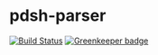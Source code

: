 # pdsh-parser

[![Build Status](https://travis-ci.org/intel-hpdd/pdsh-parser.svg?branch=master)](https://travis-ci.org/intel-hpdd/pdsh-parser)
[![Greenkeeper badge](https://badges.greenkeeper.io/intel-hpdd/pdsh-parser.svg)](https://greenkeeper.io/)
